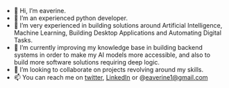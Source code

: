 - 👋 Hi, I’m eaverine.
- 👋 I’m an experienced python developer.
- 👀 I’m very experienced in building solutions around Artificial Intelligence, Machine Learning, Building Desktop Applications and Automating Digital Tasks.
- 🌱 I’m currently improving my knowledge base in building backend systems in order to make my AI models more accessible, and also to build more software solutions requiring deep logic.
- 💞️ I’m looking to collaborate on projects revolving around my skills.
- 📫 You can reach me on [twitter](https://twitter.com/eaverine1), [LinkedIn](https://www.linkedin.com/in/mukhtar-o-raji/) or @eaverine1@gmail.com

<!---
eaverine/eaverine is a ✨ special ✨ repository because its `README.md` (this file) appears on your GitHub profile.
You can click the Preview link to take a look at your changes.
--->
